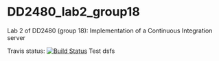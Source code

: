 # DD2480_lab2_group18
Lab 2 of DD2480 (group 18): Implementation of a Continuous Integration server

Travis status: [![Build Status](https://travis-ci.org/apeinot/DD2480_lab2_group18.svg?branch=master)](https://travis-ci.org/apeinot/DD2480_lab2_group18)
Test
dsfs
